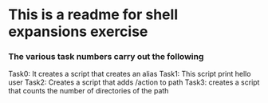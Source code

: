 # This is a readme for shell expansions exercise
### The various task numbers carry out the following
Task0: It creates a script that creates an alias
Task1: This script print hello user
Task2: Creates a script that adds /action to path
Task3: creates a script that counts the number of directories of the path
